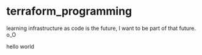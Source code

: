# terraform_programming
learning infrastructure as code is the future, I want to be part of that future. o_O

hello world